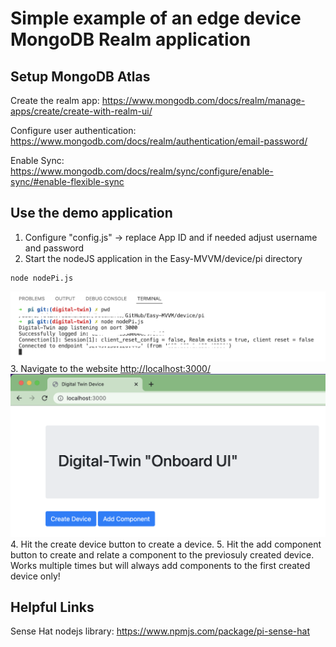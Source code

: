 # Simple example of an edge device MongoDB Realm application

## Setup MongoDB Atlas


Create the realm app:
https://www.mongodb.com/docs/realm/manage-apps/create/create-with-realm-ui/


Configure user authentication:
https://www.mongodb.com/docs/realm/authentication/email-password/


Enable Sync:
https://www.mongodb.com/docs/realm/sync/configure/enable-sync/#enable-flexible-sync


## Use the demo application

1. Configure "config.js" -> replace App ID and if needed adjust username and password
2. Start the nodeJS application in the Easy-MVVM/device/pi directory
```
node nodePi.js
```
![Start nodeJS application](/device/pi/images/startDeviceApp.png)
3. Navigate to the website [http://localhost:3000/](http://localhost:3000/)
![Onboard UI](/device/pi/images/accessDeviceWebsite.png)
4. Hit the create device button to create a device.
5. Hit the add component button to create and relate a component to the previosuly created device. Works multiple times but will always add components to the first created device only!


## Helpful Links

Sense Hat nodejs library: https://www.npmjs.com/package/pi-sense-hat